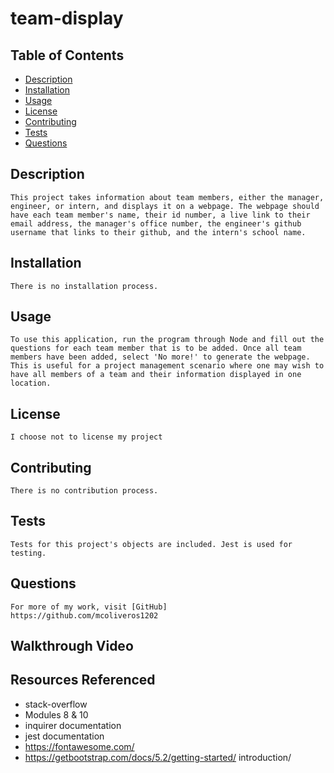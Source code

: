 
  # team-display 

  ## Table of Contents
  - [Description](#description)
  - [Installation](#installation)
  - [Usage](#usage)
  - [License](#license)
  - [Contributing](#how-to-contribute)
  - [Tests](#testing)
  - [Questions](#questions)

  ## Description
    This project takes information about team members, either the manager, engineer, or intern, and displays it on a webpage. The webpage should have each team member's name, their id number, a live link to their email address, the manager's office number, the engineer's github username that links to their github, and the intern's school name.

  ## Installation
    There is no installation process.

  ## Usage
    To use this application, run the program through Node and fill out the questions for each team member that is to be added. Once all team members have been added, select 'No more!' to generate the webpage. This is useful for a project management scenario where one may wish to have all members of a team and their information displayed in one location.

  ## License
    I choose not to license my project 
    
    
  ## Contributing
    There is no contribution process.

  ## Tests
    Tests for this project's objects are included. Jest is used for testing.

  ## Questions

    For more of my work, visit [GitHub] 
    https://github.com/mcoliveros1202
  
  ## Walkthrough Video
  

## Resources Referenced

- stack-overflow
- Modules 8 & 10
- inquirer documentation
- jest documentation
- https://fontawesome.com/
- https://getbootstrap.com/docs/5.2/getting-started/    introduction/
